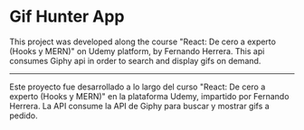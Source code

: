 # Gif Hunter App

This project was developed along the course "React: De cero a experto (Hooks y MERN)" on Udemy platform, by Fernando Herrera.
This api consumes Giphy api in order to search and display gifs on demand.


***

Este proyecto fue desarrollado a lo largo del curso "React: De cero a experto (Hooks y MERN)" en la plataforma Udemy, impartido por Fernando Herrera.
La API consume la API de Giphy para buscar y mostrar gifs a pedido.

